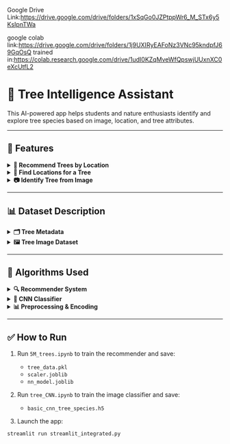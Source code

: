Google Drive Link:https://drive.google.com/drive/folders/1xSqGo0JZPtppWr6_M_STx6y5KsIpnTWa

google colab link:https://drive.google.com/drive/folders/1j9UXIRyEAFoNz3VNc95kndpfJ69GqOsQ
trained in:https://colab.research.google.com/drive/1udI0KZqMveWfQpswjUUxnXC0eXcUtfL2



# 🌳 Tree Intelligence Assistant

This AI-powered app helps students and nature enthusiasts identify and explore tree species based on image, location, and tree attributes.

---

## 🧠 Features

<details>
<summary><strong>🌲 Recommend Trees by Location</strong></summary>

- Input GPS coordinates (latitude, longitude)
- Specify tree diameter, native status, city, and state
- Returns the top 5 tree species likely found in that area
</details>

<details>
<summary><strong>📍 Find Locations for a Tree</strong></summary>

- Choose a tree species from a dropdown
- Displays cities and states where the species is most commonly found
</details>

<details>
<summary><strong>📷 Identify Tree from Image</strong></summary>

- Upload an image of a tree
- CNN model predicts the species
- If found in the dataset, shows common locations for that species
</details>

---

## 📊 Dataset Description

<details>
<summary><strong>🗂️ Tree Metadata</strong></summary>

- **Source**: Open tree surveys from multiple cities (e.g., Louisville, Chicago)
- **Total records**: ~1.38 million
- **Key columns**:
  - `common_name`: Tree species (e.g., Bur Oak)
  - `scientific_name`: Botanical name (e.g., Quercus macrocarpa)
  - `latitude_coordinate`, `longitude_coordinate`
  - `city`, `state`, `address`
  - `native`: Whether the tree is native to the area
  - `diameter_breast_height_CM`: Tree height/width measure
</details>

<details>
<summary><strong>🖼️ Tree Image Dataset</strong></summary>

- **Structure**: Folder-based, each folder named after a tree species
- **Use**: Used to train the CNN for species recognition
- **Preprocessing**:
  - Images resized to 224x224
  - Normalized pixel values
  - Augmented with flips, zoom, and rotation
</details>

---

## 🧪 Algorithms Used

<details>
<summary><strong>🔍 Recommender System</strong></summary>

- **Algorithm**: K-Nearest Neighbors (KNN)
- **Library**: `sklearn.neighbors.NearestNeighbors`
- **Inputs**: location, diameter, native status, city/state
- **Output**: Most common tree species nearby
</details>

<details>
<summary><strong>🧠 CNN Classifier</strong></summary>

- **Model**: Sequential CNN (Conv2D + MaxPooling + Dense layers)
- **Library**: `tensorflow.keras`
- **Input**: 224x224 image
- **Output**: Predicted tree species with probability
- **Loss**: Categorical Crossentropy
- **Optimizer**: Adam
</details>

<details>
<summary><strong>📊 Preprocessing & Encoding</strong></summary>

- **Categorical Encoding**: LabelEncoder
- **Scaling**: StandardScaler for lat/lon/diameter
- **Data Splits**: 80% training, 20% validation
</details>

---

## ✅ How to Run

1. Run `5M_trees.ipynb` to train the recommender and save:
   - `tree_data.pkl`
   - `scaler.joblib`
   - `nn_model.joblib`

2. Run `tree_CNN.ipynb` to train the image classifier and save:
   - `basic_cnn_tree_species.h5`

3. Launch the app:

```bash
streamlit run streamlit_integrated.py

